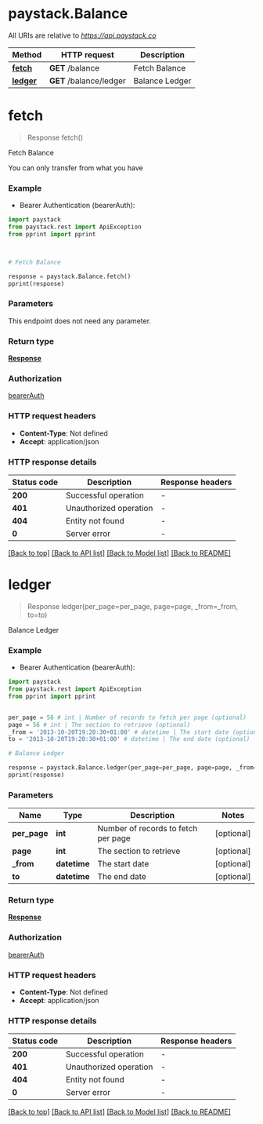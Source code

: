 # paystack.Balance

All URIs are relative to *https://api.paystack.co*

Method | HTTP request | Description
------------- | ------------- | -------------
[**fetch**](Balance.md#fetch) | **GET** /balance | Fetch Balance
[**ledger**](Balance.md#ledger) | **GET** /balance/ledger | Balance Ledger


# **fetch**
> Response fetch()

Fetch Balance

You can only transfer from what you have

### Example

* Bearer Authentication (bearerAuth):
```python
import paystack
from paystack.rest import ApiException
from pprint import pprint



# Fetch Balance

response = paystack.Balance.fetch()
pprint(response)
```
### Parameters
This endpoint does not need any parameter.

### Return type

[**Response**](Response.md)

### Authorization

[bearerAuth](../README.md#bearerAuth)

### HTTP request headers

 - **Content-Type**: Not defined
 - **Accept**: application/json

### HTTP response details
| Status code | Description | Response headers |
|-------------|-------------|------------------|
**200** | Successful operation |  -  |
**401** | Unauthorized operation |  -  |
**404** | Entity not found |  -  |
**0** | Server error |  -  |

[[Back to top]](#) [[Back to API list]](../README.md#documentation-for-api-endpoints) [[Back to Model list]](../README.md#documentation-for-models) [[Back to README]](../README.md)

# **ledger**
> Response ledger(per_page=per_page, page=page, _from=_from, to=to)

Balance Ledger

### Example

* Bearer Authentication (bearerAuth):
```python
import paystack
from paystack.rest import ApiException
from pprint import pprint


per_page = 56 # int | Number of records to fetch per page (optional)
page = 56 # int | The section to retrieve (optional)
_from = '2013-10-20T19:20:30+01:00' # datetime | The start date (optional)
to = '2013-10-20T19:20:30+01:00' # datetime | The end date (optional)

# Balance Ledger

response = paystack.Balance.ledger(per_page=per_page, page=page, _from=_from, to=to)
pprint(response)
```
### Parameters

Name | Type | Description  | Notes
------------- | ------------- | ------------- | -------------
 **per_page** | **int**| Number of records to fetch per page | [optional] 
 **page** | **int**| The section to retrieve | [optional] 
 **_from** | **datetime**| The start date | [optional] 
 **to** | **datetime**| The end date | [optional] 

### Return type

[**Response**](Response.md)

### Authorization

[bearerAuth](../README.md#bearerAuth)

### HTTP request headers

 - **Content-Type**: Not defined
 - **Accept**: application/json

### HTTP response details
| Status code | Description | Response headers |
|-------------|-------------|------------------|
**200** | Successful operation |  -  |
**401** | Unauthorized operation |  -  |
**404** | Entity not found |  -  |
**0** | Server error |  -  |

[[Back to top]](#) [[Back to API list]](../README.md#documentation-for-api-endpoints) [[Back to Model list]](../README.md#documentation-for-models) [[Back to README]](../README.md)

